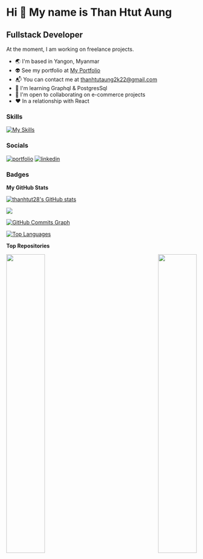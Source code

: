 # Hi :ghost: My name is Than Htut Aung

## Fullstack Developer

At the moment, I am working on freelance projects.

-  :earth_asia: I'm based in Yangon, Myanmar
-  :alien: See my portfolio at [My Portfolio](http://thanhtutaung.netlify.app/)
-  :mailbox_with_mail: You can contact me at [thanhtutaung2k22@gmail.com](mailto:thanhtutaung2k22@gmail.com)
-  :brain: I'm learning Graphql & PostgresSql
-  :handshake: I'm open to collaborating on e-commerce projects
-  :heart: In a relationship with React

### Skills

[![My Skills](https://skillicons.dev/icons?i=react,ts,nextjs,redux,materialui,apollo,express,postgres,graphql)](https://skillicons.dev)

### Socials

[![portfolio](https://img.shields.io/badge/my_portfolio-000?style=for-the-badge&logo=ko-fi&logoColor=white)](https://thanhtutaung.netlify.app)
[![linkedin](https://img.shields.io/badge/linkedin-0A66C2?style=for-the-badge&logo=linkedin&logoColor=white)](https://www.linkedin.com/in/than-htut-aung-a80490202)

### Badges

<b>My GitHub Stats</b>

<a href="http://www.github.com/thanhtut28"><img src="https://github-readme-stats.vercel.app/api?username=thanhtut28&show_icons=true&hide=&count_private=true&title_color=0891b2&text_color=ffffff&icon_color=0891b2&bg_color=1c1917&hide_border=true&show_icons=true" alt="thanhtut28's GitHub stats" /></a>

<a href="http://www.github.com/thanhtut28"><img src="https://github-readme-streak-stats.herokuapp.com/?user=thanhtut28&stroke=ffffff&background=1c1917&ring=0891b2&fire=0891b2&currStreakNum=ffffff&currStreakLabel=0891b2&sideNums=ffffff&sideLabels=ffffff&dates=ffffff&hide_border=true" /></a>

<a href="http://www.github.com/thanhtut28"><img src="https://activity-graph.herokuapp.com/graph?username=thanhtut28&bg_color=1c1917&color=ffffff&line=0891b2&point=ffffff&area_color=1c1917&area=true&hide_border=true&custom_title=GitHub%20Commits%20Graph" alt="GitHub Commits Graph" /></a>

<a href="https://github.com/thanhtut28" align="left"><img src="https://github-readme-stats.vercel.app/api/top-langs/?username=thanhtut28&langs_count=10&title_color=0891b2&text_color=ffffff&icon_color=0891b2&bg_color=1c1917&hide_border=true&locale=en&custom_title=Top%20%Languages" alt="Top Languages" /></a>

<b>Top Repositories</b>

<div width="100%" align="center"><a href="https://github.com/thanhtut28/react-chess-game" align="left"><img align="left" width="45%" src="https://github-readme-stats.vercel.app/api/pin/?username=thanhtut28&repo=react-chess-game&title_color=0891b2&text_color=ffffff&icon_color=0891b2&bg_color=1c1917&hide_border=true&locale=en" /></a><a href="https://github.com/thanhtut28/react-hoodie-cart" align="right"><img align="right" width="45%" src="https://github-readme-stats.vercel.app/api/pin/?username=thanhtut28&repo=react-hoodie-cart&title_color=0891b2&text_color=ffffff&icon_color=0891b2&bg_color=1c1917&hide_border=true&locale=en" /></a></div><br /><br /><br /><br /><br /><br /><br />
